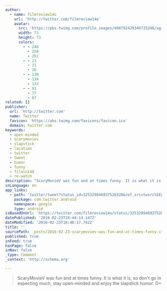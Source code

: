```yaml
---
author:
  - name: filmreview14o
    url: 'http://twitter.com/filmreview14o'
    avatar:
      src: 'https://pbs.twimg.com/profile_images/498792429340725248/agiBMnL1_bigger.png'
      width: 73
      height: 73
      colors:
        - - 246
          - 250
          - 251
        - - 21
          - 21
          - 26
        - - 130
          - 134
          - 132
        - - 91
          - 77
          - 67
related: []
publisher:
  url: 'http://twitter.com'
  name: Twitter
  favicon: 'https://abs.twimg.com/favicons/favicon.ico'
  domain: twitter.com
keywords:
  - open-minded
  - scarymoviev
  - slapstick
  - location
  - twitter
  - tweet
  - humor
  - funny
  - filmin140
  - re-watch
description: "ScaryMovieV was fun and at times funny. It is what it is, so don't go in expecting much, stay open-minded and enjoy the slapstick humor. D+"
inLanguage: en
app_links:
  - path: 'twitter/tweet?status_id=325329946937528320&ref_src=twsrc%5Egoogle%7Ctwcamp%5Eandroidseo%7Ctwgr%5Estatus%7Ctwterm%5E325329946937528320'
    package: com.twitter.android
    namespace: google
    type: android
isBasedOnUrl: 'https://twitter.com/filmreview14o/status/325329946937528320'
datePublished: '2016-02-23T18:44:14.147Z'
dateModified: '2016-02-23T18:40:17.742Z'
title: ''
sourcePath: _posts/2016-02-23-scarymoviev-was-fun-and-at-times-funny-it-is-what-it-is-so.md
published: true
inFeed: true
hasPage: false
inNav: false
_type: Comment
_context: 'http://schema.org'

---
```

> ScaryMovieV was fun and at times funny&period; It is what it is&comma; so don't go in expecting much&comma; stay open-minded and enjoy the slapstick humor&period; D&plus;